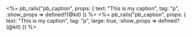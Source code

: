 
<%= pb_rails("pb_caption", props: { text: "This is my caption", tag: "p", :show_props => defined?(@kit) }) %>
<%= pb_rails("pb_caption", props: { text: "This is my caption", tag: "p", large: true, :show_props => defined?(@kit) }) %>
